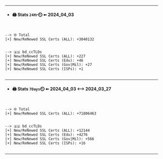

---
- #### 🖨️ **Stats** `24Hr`⏲️ ➼ 2024_04_03
```console


--> 🌐 Total
[+] New/ReNewed SSL Certs (ALL): +3040132


--> 🇧🇩 bd_ccTLDs
[+] New/ReNewed SSL Certs (ALL): +227
[+] New/ReNewed SSL Certs (Edu): +46
[+] New/ReNewed SSL Certs (Gov|Mil): +27
[+] New/ReNewed SSL Certs (ISPs): +1


```

---
- #### 🖨️ **Stats** `7Days`⏲️ ➼ 2024_04_03 <--> 2024_03_27
```console


--> 🌐 Total
[+] New/ReNewed SSL Certs (ALL): +71806463


--> 🇧🇩 bd_ccTLDs
[+] New/ReNewed SSL Certs (ALL): +12144
[+] New/ReNewed SSL Certs (Edu): +4276
[+] New/ReNewed SSL Certs (Gov|Mil): +566
[+] New/ReNewed SSL Certs (ISPs): +16


```

---

